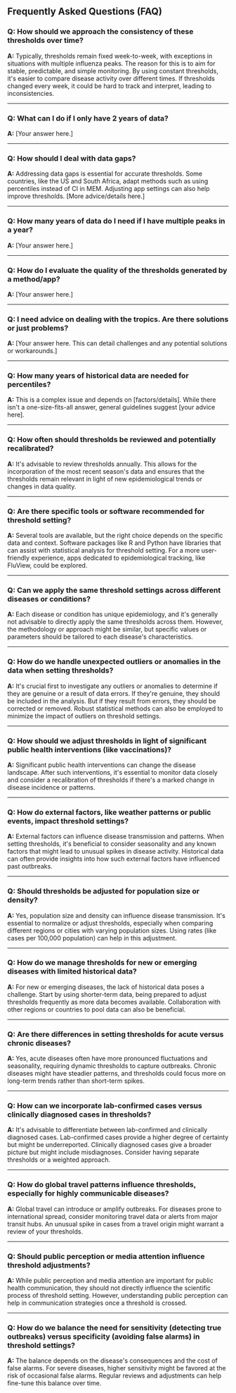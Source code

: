 ## Frequently Asked Questions (FAQ)

### Q: How should we approach the consistency of these thresholds over time?

**A:** Typically, thresholds remain fixed week-to-week, with exceptions in situations with multiple influenza peaks. The reason for this is to aim for stable, predictable, and simple monitoring. By using constant thresholds, it's easier to compare disease activity over different times. If thresholds changed every week, it could be hard to track and interpret, leading to inconsistencies.

---

### Q: What can I do if I only have 2 years of data?

**A:** [Your answer here.]

---

### Q: How should I deal with data gaps? 

**A:** Addressing data gaps is essential for accurate thresholds. Some countries, like the US and South Africa, adapt methods such as using percentiles instead of CI in MEM. Adjusting app settings can also help improve thresholds. [More advice/details here.]

---

### Q: How many years of data do I need if I have multiple peaks in a year?

**A:** [Your answer here.]

---

### Q: How do I evaluate the quality of the thresholds generated by a method/app?

**A:** [Your answer here.]

---

### Q: I need advice on dealing with the tropics. Are there solutions or just problems?

**A:** [Your answer here. This can detail challenges and any potential solutions or workarounds.]

---

### Q: How many years of historical data are needed for percentiles?

**A:** This is a complex issue and depends on [factors/details]. While there isn't a one-size-fits-all answer, general guidelines suggest [your advice here].

---
### Q: How often should thresholds be reviewed and potentially recalibrated?

**A:** It's advisable to review thresholds annually. This allows for the incorporation of the most recent season's data and ensures that the thresholds remain relevant in light of new epidemiological trends or changes in data quality.

---

### Q: Are there specific tools or software recommended for threshold setting?

**A:** Several tools are available, but the right choice depends on the specific data and context. Software packages like R and Python have libraries that can assist with statistical analysis for threshold setting. For a more user-friendly experience, apps dedicated to epidemiological tracking, like FluView, could be explored.

---

### Q: Can we apply the same threshold settings across different diseases or conditions?

**A:** Each disease or condition has unique epidemiology, and it's generally not advisable to directly apply the same thresholds across them. However, the methodology or approach might be similar, but specific values or parameters should be tailored to each disease's characteristics.

---

### Q: How do we handle unexpected outliers or anomalies in the data when setting thresholds?

**A:** It's crucial first to investigate any outliers or anomalies to determine if they are genuine or a result of data errors. If they're genuine, they should be included in the analysis. But if they result from errors, they should be corrected or removed. Robust statistical methods can also be employed to minimize the impact of outliers on threshold settings.

---

### Q: How should we adjust thresholds in light of significant public health interventions (like vaccinations)?

**A:** Significant public health interventions can change the disease landscape. After such interventions, it's essential to monitor data closely and consider a recalibration of thresholds if there's a marked change in disease incidence or patterns.

---

### Q: How do external factors, like weather patterns or public events, impact threshold settings?

**A:** External factors can influence disease transmission and patterns. When setting thresholds, it's beneficial to consider seasonality and any known factors that might lead to unusual spikes in disease activity. Historical data can often provide insights into how such external factors have influenced past outbreaks.

---
### Q: Should thresholds be adjusted for population size or density?

**A:** Yes, population size and density can influence disease transmission. It's essential to normalize or adjust thresholds, especially when comparing different regions or cities with varying population sizes. Using rates (like cases per 100,000 population) can help in this adjustment.

---

### Q: How do we manage thresholds for new or emerging diseases with limited historical data?

**A:** For new or emerging diseases, the lack of historical data poses a challenge. Start by using shorter-term data, being prepared to adjust thresholds frequently as more data becomes available. Collaboration with other regions or countries to pool data can also be beneficial.

---

### Q: Are there differences in setting thresholds for acute versus chronic diseases?

**A:** Yes, acute diseases often have more pronounced fluctuations and seasonality, requiring dynamic thresholds to capture outbreaks. Chronic diseases might have steadier patterns, and thresholds could focus more on long-term trends rather than short-term spikes.

---

### Q: How can we incorporate lab-confirmed cases versus clinically diagnosed cases in thresholds?

**A:** It's advisable to differentiate between lab-confirmed and clinically diagnosed cases. Lab-confirmed cases provide a higher degree of certainty but might be underreported. Clinically diagnosed cases give a broader picture but might include misdiagnoses. Consider having separate thresholds or a weighted approach.

---

### Q: How do global travel patterns influence thresholds, especially for highly communicable diseases?

**A:** Global travel can introduce or amplify outbreaks. For diseases prone to international spread, consider monitoring travel data or alerts from major transit hubs. An unusual spike in cases from a travel origin might warrant a review of your thresholds.

---

### Q: Should public perception or media attention influence threshold adjustments?

**A:** While public perception and media attention are important for public health communication, they should not directly influence the scientific process of threshold setting. However, understanding public perception can help in communication strategies once a threshold is crossed.

---

### Q: How do we balance the need for sensitivity (detecting true outbreaks) versus specificity (avoiding false alarms) in threshold settings?

**A:** The balance depends on the disease's consequences and the cost of false alarms. For severe diseases, higher sensitivity might be favored at the risk of occasional false alarms. Regular reviews and adjustments can help fine-tune this balance over time.



